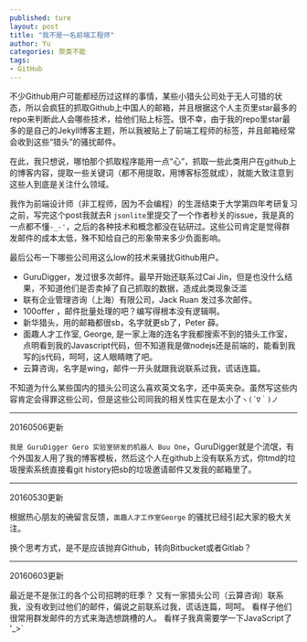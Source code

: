 ```yaml
---
published: ture
layout: post
title: "我不是一名前端工程师"
author: Yu
categories: 聚类不能
tags:
- GitHub
---
```


不少Github用户可能都经历过这样的事情，某些小猎头公司处于无人可猎的状态，所以会疯狂的抓取Github上中国人的邮箱，并且根据这个人主页里star最多的repo来判断此人会哪些技术，给他们贴上标签。很不幸，由于我的repo里star最多的是自己的Jekyll博客主题，所以我被贴上了前端工程师的标签，并且邮箱经常会收到这些“猎头”的骚扰邮件。

在此，我只想说，哪怕那个抓取程序能用一点“心”，抓取一些此类用户在github上的博客内容，提取一些关键词（都不用提取，用博客标签就成），就能大致注意到这些人到底是关注什么领域。

我作为前端设计师（非工程师，因为不会编程）的生涯结束于大学第四年考研复习之前，写完这个post我就去R `jsonlite`里提交了一个作者秒关的issue，我是真的一点都不懂`-_-'`，之后的各种技术和概念都没在钻研过。这些公司肯定是觉得群发邮件的成本太低，殊不知给自己的形象带来多少负面影响。

最后公布一下哪些公司用这么low的技术来骚扰Github用户。

- GuruDigger，发过很多次邮件。最早开始还联系过Cai Jin，但是也没什么结果，不知道他们是否卖掉了自己抓取的数据，造成此类现象泛滥
- 联有企业管理咨询（上海）有限公司，Jack Ruan 发过多次邮件。
- 100offer ，邮件批量处理的吧？编写得根本没有逻辑啊。
- 新华猎头，用的邮箱都很sb，名字就更sb了，Peter 薛。
- 面趣人才工作室, George, 是一家上海的连名字我都搜索不到的猎头工作室，点明看到我的Javascript代码，但不知道我是做nodejs还是前端的，能看到我写的js代码，呵呵，这人眼睛瞎了吧。
- 云算咨询，名字是wing，邮件一开头就跟我说联系过我，谎话连篇。

不知道为什么某些国内的猎头公司这么喜欢英文名字，还中英夹杂。虽然写这些内容肯定会得罪这些公司，但是这些公司同我的相关性实在是太小了`ヽ(´∇｀)ノ`

---------------------------------

20160506更新

`我是 GuruDigger Gero 实验室研发的机器人 Buu One`，GuruDigger就是个流氓，有个外国友人用了我的博客模板，然后这个人在github上没有联系方式，你tmd的垃圾搜索系统直接看git history把sb的垃圾邀请邮件又发我的邮箱里了。

---------------------------------

20160530更新

根据热心朋友的<del>流</del>留言反馈，`面趣人才工作室George` 的骚扰已经引起大家的极大关注。

换个思考方式，是不是应该抛弃Github，转向Bitbucket或者Gitlab？

---------------------------------

20160603更新

最近是不是张江的各个公司招聘的旺季？ 又有一家猎头公司（云算咨询）联系我，没有收到过他们的邮件，偏说之前联系过我，谎话连篇，呵呵。
看样子他们很常用群发邮件的方式来海选想跳槽的人。
看样子我真需要学一下JavaScript了 '_>` 
